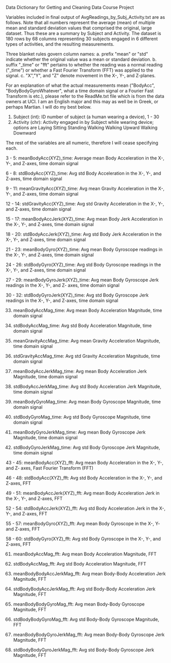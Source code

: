 Data Dictionary for Getting and Cleaning Data Course Project

Variables included in final output of AvgReadings_by_Subj_Activity.txt are as follows. 
Note that all numbers represent the average (mean) of multiple mean and standard
deviation values that comprised the original, large dataset. Thus these are a summary
by Subject and Activity. The dataset is 180 rows by 68 columns representing 30 subjects
engaged in 6 different types of activities, and the resulting measurements.

Three blanket rules govern column names:
	a. prefix "mean" or "std" indicate whether the original value was a mean or standard
		deviation.
	b. suffix "_time" or "fft" pertains to whether the reading was a normal reading
		("_time") or whether a Fast Fourier Transform (FFT) was applied to the signal.
	c. "X","Y", and "Z" denote movement in the X-, Y-, and Z-planes.

For an explanation of what the actual measurements mean ("BodyAcc", "BodyBodyGyroWhatever",
what a time domain signal or a Fourier Fast Transform is etc.), please refer to the 
ReadMe.txt file which is from the data owners at UCI. I am an English major and this
may as well be in Greek, or perhaps Martian. I will do my best below.



1. Subject (int): ID number of subject (a human wearing a device), 1 - 30
2. Activity (chr): Activity engaged in by Subject while wearing device; options are
      Laying
      Sitting
      Standing
      Walking
      Walking Upward
      Walking Downward
      
The rest of the variables are all numeric, therefore I will cease specifying each.

3 - 5: meanBodyAcc(XYZ)_time: Average mean Body Acceleration in the X-, Y-, and Z-axes,
	 	time domain signal

6 - 8: stdBodyAcc(XYZ)_time: Avg std Body Acceleration in the X-, Y-, and Z-axes,
		time domain signal

9 - 11: meanGravityAcc(XYZ)_time: Avg mean Gravity Acceleration in the X-, Y-, and Z-axes,
		time domain signal

12 - 14: stdGravityAcc(XYZ)_time: Avg std Gravity Acceleration in the X-, Y-, and Z-axes,
		time domain signal

15 - 17: meanBodyAccJerk(XYZ)_time: Avg mean Body Jerk Acceleration in the X-, Y-, and
		Z-axes, time domain signal

18 - 20: stdBodyAccJerk(XYZ)_time: Avg std Body Jerk Acceleration in the X-, Y-, and
		Z-axes, time domain signal

21 - 23: meanBodyGyro(XYZ)_time: Avg mean Body Gyroscope readings in the X-, Y-, and
		Z-axes, time domain signal

24 - 26: stdBodyGyro(XYZ)_time: Avg std Body Gyroscope readings in the X-, Y-, and Z-axes,
		time domain signal
		
27 - 29: meanBodyGyroJerk(XYZ)_time: Avg mean Body Gyroscope Jerk readings in the X-, Y-,
		and Z- axes, time domain signal

30 - 32: stdBodyGyroJerk(XYZ)_time: Avg std Body Gyroscope Jerk readings in the X-, Y-,
		and Z-axes, time domain signal

33. meanBodyAccMag_time: Avg mean Body Acceleration Magnitude, time domain signal

34. stdBodyAccMag_time: Avg std Body Acceleration Magnitude, time domain signal

35. meanGravityAccMag_time: Avg mean Gravity Acceleration Magnitude, time domain signal

36. stdGravityAccMag_time: Avg std Gravity Acceleration Magnitude, time domain signal

37. meanBodyAccJerkMag_time: Avg mean Body Acceleration Jerk Magnitude, time domain signal

38. stdBodyAccJerkMag_time: Avg std Body Acceleration Jerk Magnitude, time domain signal

39. meanBodyGyroMag_time: Avg mean Body Gyroscope Magnitude, time domain signal

40. stdBodyGyroMag_time: Avg std Body Gyroscope Magnitude, time domain signal

41. meanBodyGyroJerkMag_time: Avg mean Body Gyroscope Jerk Magnitude, time domain signal

42. stdBodyGyroJerkMag_time: Avg std Body Gyroscope Jerk Magnitude, time domain signal

43 - 45: meanBodyAcc(XYZ)_fft: Avg mean Body Acceleration in the X-, Y-, and Z- axes, Fast 
		Fourier Transform (FFT)

46 - 48: stdBodyAcc(XYZ)_fft: Avg std Body Acceleration in the X-, Y-, and Z-axes, FFT

49 - 51: meanBodyAccJerk(XYZ)_fft: Avg mean Body Acceleration Jerk in the X-, Y-, and 
		Z-axes, FFT

52 - 54: stdBodyAccJerk(XYZ)_fft: Avg std Body Acceleration Jerk in the X-, Y-, and
		Z-axes, FFT
		
55 - 57: meanBodyGyro(XYZ)_fft: Avg mean Body Gyroscope in the X-, Y- and Z-axes, FFT

58 - 60: stdBodyGyro(XYZ)_fft: Avg std Body Gyroscope in the X-, Y-, and Z-axes, FFT

61. meanBodyAccMag_fft: Avg mean Body Acceleration Magnitude, FFT

62. stdBodyAccMag_fft: Avg std Body Acceleration Magnitude, FFT

63. meanBodyBodyAccJerkMag_fft: Avg mean Body-Body Acceleration Jerk Magnitude, FFT

64. stdBodyBodyAccJerkMag_fft: Avg std Body-Body Acceleration Jerk Magnitude, FFT

65. meanBodyBodyGyroMag_fft: Avg mean Body-Body Gyroscope Magnitude, FFT

66. stdBodyBodyGyroMag_fft: Avg std Body-Body Gyroscope Magnitude, FFT

67. meanBodyBodyGyroJerkMag_fft: Avg mean Body-Body Gyroscope Jerk Magnitude, FFT

68. stdBodyBodyGyroJerkMag_fft: Avg std Body-Body Gyroscope Jerk Magnitude, FFT